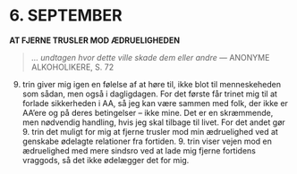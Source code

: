 # 6. SEPTEMBER

**AT FJERNE TRUSLER MOD ÆDRUELIGHEDEN**

> *… undtagen hvor dette ville skade dem eller andre*
> — ANONYME ALKOHOLIKERE, S. 72

9. trin giver mig igen en følelse af at høre til, ikke blot til menneskeheden som sådan, men også i dagligdagen. For det første får trinet mig til at forlade sikkerheden i AA, så jeg kan være sammen med folk, der ikke er AA’ere og på deres betingelser – ikke mine. Det er en skræmmende, men nødvendig handling, hvis jeg skal tilbage til livet. For det andet gør 9. trin det muligt for mig at fjerne trusler mod min ædruelighed ved at genskabe ødelagte relationer fra fortiden. 9. trin viser vejen mod en ædruelighed med mere sindsro ved at lade mig fjerne fortidens vraggods, så det ikke ødelægger det for mig.
